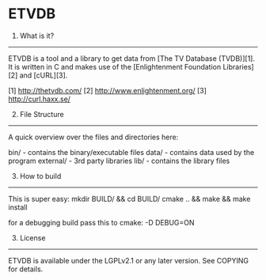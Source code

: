 ETVDB
=====

1) What is it?
--------------
ETVDB is a tool and a library to get data from [The TV Database (TVDB)][1].
It is written in C and makes use of the [Enlightenment Foundation Libraries][2]
and [cURL][3].

[1] http://thetvdb.com/
[2] http://www.enlightenment.org/
[3] http://curl.haxx.se/

2) File Structure
-----------------
A quick overview over the files and directories here:

bin/ - contains the binary/executable files
data/ - contains data used by the program
external/ - 3rd party libraries
lib/ - contains the library files

3) How to build
---------------
This is super easy:
mkdir BUILD/ && cd BUILD/
cmake .. && make && make install

for a debugging build pass this to cmake:
-D DEBUG=ON

3) License
----------
ETVDB is available under the LGPLv2.1 or any later version.
See COPYING for details.
